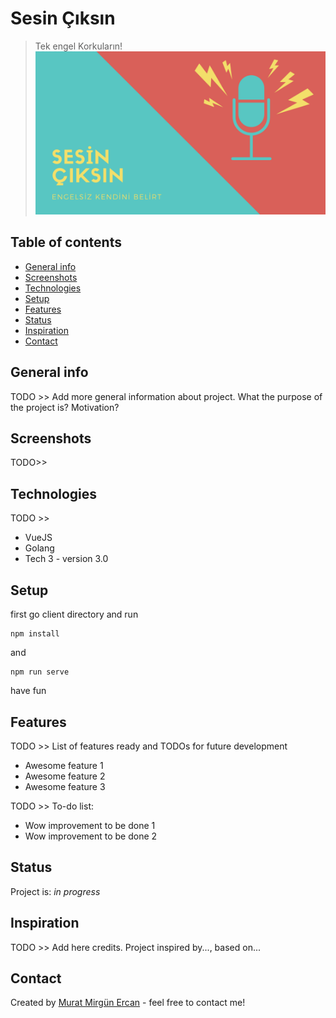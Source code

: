 # Sesin Çıksın
> Tek engel Korkuların!
![Example screenshot](./img/ses.png)  
## Table of contents
* [General info](#general-info)
* [Screenshots](#screenshots)
* [Technologies](#technologies)
* [Setup](#setup)
* [Features](#features)
* [Status](#status)
* [Inspiration](#inspiration)
* [Contact](#contact)

## General info
TODO >>
Add more general information about project. What the purpose of the project is? Motivation?

## Screenshots
TODO>>

## Technologies
TODO >>
* VueJS
* Golang
* Tech 3 - version 3.0

## Setup
first go client directory and run
```
npm install
```
and 
```
npm run serve
```
have fun

## Features
TODO >> List of features ready and TODOs for future development
* Awesome feature 1
* Awesome feature 2
* Awesome feature 3

TODO >> To-do list:
* Wow improvement to be done 1
* Wow improvement to be done 2

## Status
Project is: _in progress_

## Inspiration
TODO >> Add here credits. Project inspired by..., based on...

## Contact
Created by [Murat Mirgün Ercan](https://murat.codes/) - feel free to contact me!